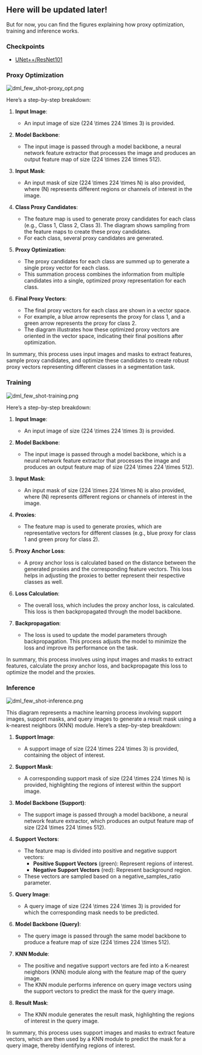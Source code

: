 ## Here will be updated later!

But for now, you can find the figures explaining how proxy optimization, training and inference works.

### Checkpoints
- [UNet++/ResNet101](https://drive.google.com/drive/folders/1COMCg4YN6Taw9SzO7FLgPdbP6aN8ZuMK?usp=sharing)

### Proxy Optimization

![dml_few_shot-proxy_opt.png](dml_few_shot-proxy_opt.png)

Here’s a step-by-step breakdown:

1. **Input Image**:
   - An input image of size \(224 \times 224 \times 3\) is provided.

2. **Model Backbone**:
   - The input image is passed through a model backbone, a neural network feature extractor that processes the image and produces an output feature map of size \(224 \times 224 \times 512\).

3. **Input Mask**:
   - An input mask of size \(224 \times 224 \times N\) is also provided, where \(N\) represents different regions or channels of interest in the image.

4. **Class Proxy Candidates**:
   - The feature map is used to generate proxy candidates for each class (e.g., Class 1, Class 2, Class 3). The diagram shows sampling from the feature maps to create these proxy candidates.
   - For each class, several proxy candidates are generated.

5. **Proxy Optimization**:
   - The proxy candidates for each class are summed up to generate a single proxy vector for each class.
   - This summation process combines the information from multiple candidates into a single, optimized proxy representation for each class.

6. **Final Proxy Vectors**:
   - The final proxy vectors for each class are shown in a vector space.
   - For example, a blue arrow represents the proxy for class 1, and a green arrow represents the proxy for class 2.
   - The diagram illustrates how these optimized proxy vectors are oriented in the vector space, indicating their final positions after optimization.

In summary, this process uses input images and masks to extract features, sample proxy candidates, and optimize these candidates to create robust proxy vectors representing different classes in a segmentation task.

### Training

![dml_few_shot-training.png](dml_few_shot-training.png)

Here’s a step-by-step breakdown:

1. **Input Image**:
   - An input image of size \(224 \times 224 \times 3\) is provided.

2. **Model Backbone**:
   - The input image is passed through a model backbone, which is a neural network feature extractor that processes the image and produces an output feature map of size \(224 \times 224 \times 512\).

3. **Input Mask**:
   - An input mask of size \(224 \times 224 \times N\) is also provided, where \(N\) represents different regions or channels of interest in the image.

4. **Proxies**:
   - The feature map is used to generate proxies, which are representative vectors for different classes (e.g., blue proxy for class 1 and green proxy for class 2).

5. **Proxy Anchor Loss**:
   - A proxy anchor loss is calculated based on the distance between the generated proxies and the corresponding feature vectors. This loss helps in adjusting the proxies to better represent their respective classes as well.

6. **Loss Calculation**:
   - The overall loss, which includes the proxy anchor loss, is calculated. This loss is then backpropagated through the model backbone.

7. **Backpropagation**:
   - The loss is used to update the model parameters through backpropagation. This process adjusts the model to minimize the loss and improve its performance on the task.

In summary, this process involves using input images and masks to extract features, calculate the proxy anchor loss, and backpropagate this loss to optimize the model and the proxies.


### Inference

![dml_few_shot-inference.png](dml_few_shot-inference.png)

This diagram represents a machine learning process involving support images, support masks, and query images to generate a result mask using a k-nearest neighbors (KNN) module. Here’s a step-by-step breakdown:

1. **Support Image**:
   - A support image of size \(224 \times 224 \times 3\) is provided, containing the object of interest.

2. **Support Mask**:
   - A corresponding support mask of size \(224 \times 224 \times N\) is provided, highlighting the regions of interest within the support image.

3. **Model Backbone (Support)**:
   - The support image is passed through a model backbone, a neural network feature extractor, which produces an output feature map of size \(224 \times 224 \times 512\).

4. **Support Vectors**:
   - The feature map is divided into positive and negative support vectors:
     - **Positive Support Vectors** (green): Represent regions of interest.
     - **Negative Support Vectors** (red): Represent background region.
   - These vectors are sampled based on a negative_samples_ratio parameter.

5. **Query Image**:
   - A query image of size \(224 \times 224 \times 3\) is provided for which the corresponding mask needs to be predicted.

6. **Model Backbone (Query)**:
   - The query image is passed through the same model backbone to produce a feature map of size \(224 \times 224 \times 512\).

7. **KNN Module**:
   - The positive and negative support vectors are fed into a K-nearest neighbors (KNN) module along with the feature map of the query image.
   - The KNN module performs inference on query image vectors using the support vectors to predict the mask for the query image.

8. **Result Mask**:
   - The KNN module generates the result mask, highlighting the regions of interest in the query image.

In summary, this process uses support images and masks to extract feature vectors, which are then used by a KNN module to predict the mask for a query image, thereby identifying regions of interest.

